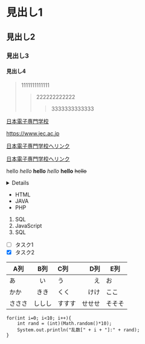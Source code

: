 # 見出し1
## 見出し2
### 見出し3
#### 見出し4

> 1111111111111<br>
>> 222222222222<br>
>>> 3333333333333<br>

<a href="https://www.jec.ac.jp">日本電子専門学校</a><br>

https://www.jec.ac.jp

[日本電子専門学校へリンク](https://www.jec.ac.jp)

[日本電子専門学校へリンク](https://www.jec.ac.jp "https://www.jec.ac.jp")

hello *hello* **hello** _hello_ __hello__ ~~hello~~

<details><sumary>要約をここに記述する</sumary>
本文をここから書く。
xxxxxxxxxxxxxxxxxxxxxxxxxxxxxxxxxxxxxxxx</details>

- HTML
- JAVA
- PHP

1. SQL
2. JavaScript
3. SQL

- [ ] タスク1
- [x] タスク2

|A列|B列|C列|D列|E列|
|-|:-:|:-|-:|-|
|あ|い|う|え|お|
|かか|きき|くく|けけ|ここ|
|さささ|ししし|すすす|せせせ|そそそ|

``` 
for(int i=0; i<10; i++){
    int rand = (int)(Math.random()*10);
    System.out.println("乱数[" + i + "]:" + rand);
}
```